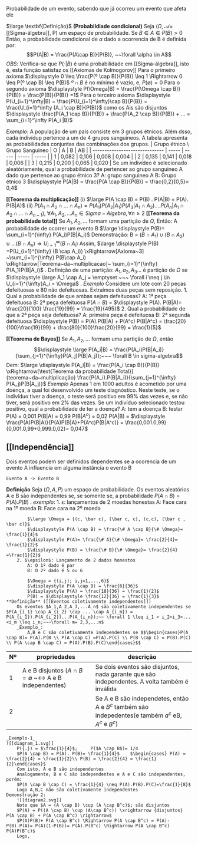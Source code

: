 
Probabilidade de um evento, sabendo que já ocorreu um evento que afeta ele

$\large \textbf{Definição}$ **(Probabildiade condicional)**
	Seja ($\Omega$, $\mathscr{A}$=[[Sigma-álgebra]], P) um espaço de probabilidade. Se $B \in A \in P(B) >0$ Então, a probabilidade condicional de $\alpha$ dado  a ocorrencia de B é definida por: $$P(A|B) = \frac{P(A\cap B)}{P(B)}, ~~\forall \alpha \in A$$
	_OBS_:
		Verifica-se que $P(\cdot |B)$ é uma probabilidade em [[Sigma-álgebra]], isto é, esta função satisfaz os [[Axiomas de Kolmogorov]]
		  Para o primeiro axioma
			$\displaystyle 0 \leq \frac{P(º \cap B)}{P(B)} \leq 1 \Rightarrow 0 \leq P(º \cap B) \leq P(B)$ 
			$º \cap B$ é no mínimo é vazio, e, $P(\emptyset) =0$ 
		Para o segundo axioma
			$\displaystyle P(\Omega|B) = \frac{P(\Omega \cap B)}{P(B)} = \frac{P(B)}{P(B)} =1$
		Para o terceiro axioma
			$\displaystyle P(U_{i=1}^\infty|B) = \frac{P(U_{i=1}^\infty)\cap B}{P(B)} = \frac{U_{i=1}^\infty (A_i \cap B)}{P(B)}$ como os Ais são disjuntos
			$\displaystyle \frac{P(A_1 \cap B)}{P(B)} + \frac{P(A_2 \cap B)}{P(B)} + ... = \sum_{i=1}^\infty P(A_i |B)$ 
		
_Exemplo_:
	A população de um país consiste em 3 grupos étnicos. Além dsso, cada indivídup pertence a um de 4 grupos sanguineos. A tabela apresenta as probabilidades conjuntas das combinações dos grupos.
	| Grupo étnico \ Grupo Sanguineo | O     | A     | B     | AB    |
	| ------------------------------ | ----- | ----- | ----- | ----- |
	| 1                              | 0,082 | 0,106 | 0,008 | 0,004 |
	| 2                              | 0,135 | 0,141 | 0,018 | 0,006 |
	| 3                              | 0,215 | 0,200 | 0,065 | 0,020 |
	Se um indivídeo é selecionado aleatóriamente, qual a probabilidade de pertencer ao grupo sanguineo A dado que pertence ao grupo étnico 3?
	A: grupo sanguineo A
	B: Grupo étnico 3
	$\displaystyle P(A|B) = \frac{P(A \cap B)}{P(B)} = \frac{0,2}{0,5}= 0,4$

**[[Teorema da multiplicação]]**
	(i)   $\large P(A \cap B) = P(B) . P(A|B) = P(A). P(B|A)$
	(ii)  $P(A_1 \cap A_2 \cap ... \cap A_n) = P(A_1)P(A_2 | A_1)P(A_3|A_1\cap A_2)....P(A_n|A_1 \cap A_2 \cap ... \cap A_{n-1}),$
		$\forall A_1,A_2,...A_n \in Sigma-Algebra, \forall n \geq 2$
**[[Teorema da probabilidade total]]**
	Se $A_1, A_2,...$ formam uma partição de $\Omega$, Então:
	A probabilidade de ocorrer um evento B $\large \displaystyle P(B)= \sum_{i=1}^{\infty} P(A_i)P(B|A_i)$
	Demonstração: 
		B = $(B \cap A_1) \cup (B \cap A_2) \cup ... (B \cap A_n) \Rightarrow U_{i=1}^{\infty} (B \cap A_i)$ 
		Assim, $\large \displaystyle  P(B) =P(U_{i=1}^{\infty} (B \cap A_i)) \xRightarrow[Axioma~3] ~\sum_{i=1}^{\infty} P(B\cap A_i) \xRightarrow[Teorema~da~multiplicacao]~ \sum_{i=1}^{\infty} P(A_1)P(B|A_i)$
		.
	Definição de uma partição:  $A_1, a_2, A_3...$ é partição de $\Omega$ se $\displaystyle \large A_1 \cap A_j = \emptyset ~~~ \forall i \neq j \in U_{i=1}^{\infty}A_i = \Omega$
	.
	_Exemplo_
		Considere um lote com 20 peças defeituosas e 80 não defeituosas. Extraímos duas peças sem reposição.
		1. Qual a probabilidade de que ambas sejam defeituosas? 
			A: 1ª peça  defeituosa
			B: 2ª peça defeituosa 
			P($A \cap B$) = $\displaystyle P(A). P(B|A)= \frac{20}{100} \frac{19}{99} = \frac{19}{495}$
		2. Qual a probabilidade de que a 2ª peça seja defeituosa?
			A: primeira peça é defeituosa
			B: 2ª segunda defeituosa
			$\displaystyle P(B) = P(A).P(B|A) + P(A^c) P(B|A^c) = \frac{20}{100}\frac{19}{99} + \frac{80}{100}\frac{20}{99} = \frac{1}{5}$
			
			
**[[Teorema de Bayes]]**
	Se $A_1, A_2,...$ formam uma partição de $\Omega$, então$$\displaystyle \large P(A_i|B) = \frac{P(A_i)P(B|A_i)}{\sum_{j=1}^{\infty}P(A_j)P(B|A_j)};~~~ \forall B \in sigma-algebra$$
	Dem:
		$\large \displaystyle P(A_i|B) = \frac{P(A_i \cap B)}{P(B)} \xRightarrow[\text{Teorema da probabilidade Total}] {teorema~da~multiplicação} \frac{P(A_i).P(B|A_i)}{\sum_{j=1}^{\infty} P(A_j)P(B|A_j)}$
	_Exemplo_
		Apenas 1 em 1000 adultos é acometido por uma doença, a qual foi desenvolvido um teste diagnóstico. Neste teste, se o indivíduo tiver a doença, o teste será positivo em 99% das vezes e, se não tiver, será positivo em 2% das vezes. Se um indivíduo selecionado testou positivo, qual a probabilidade de ter a doença?
		A: tem a doença
		B: testar
		P(A) = 0,001
		P(B|A) = 0,99
		P(B|$A^c$) = 0,02
		P(A|B) = $\displaystyle \frac{P(A)P(B|A)}{P(A)P(B|A)+P(A^c)P(B|A^c)} = \frac{0,001.0,99}{0,001.0,99+0,999.0,02}= 0,047$
		

## [[Independência]]
Dois eventos podem ser definidos dependentes se a ocorencia de um evento A influencia em alguma instância o evento B
```graph
Evento A -> Evento B
```
**Definição**
	Seja $(\Omega, A, P)$ um espaço de probabilidade. Os eventos aleatórios A e B são independentes se, se somente se, a probabilidade $P(A \cap B) = P(A).P(B)$
	.
	_exemplo_:
		1. $\epsilon$: lançamentos de 2 moedas honestas
			A: Face cara na 1º moeda
			B: Face cara na 2º moeda
			
			$\large \Omega = {(c, \bar c), (\bar c, c), (c,c), (\bar c , \bar c)}$
			$\displaystyle P(A \cap B) = \frac{\# A \cap B}{\# \Omega}= \frac{1}{4}$
			$\displaystyle P(A)= \frac{\# A}{\# \Omega}= \frac{2}{4}= \frac{1}{2}$
			$\displaystyle P(B) = \frac{\# B}{\# \Omega}= \frac{2}{4} =\frac{1}{2}$
		2. $\epsilon$: Lançamento de 2 dados honestos
			A: O 1º dado é par
			B: O 2º dado é 5 ou 6
			
			$\Omega = {(i,j); i,j=1,...,6}$
			$\displaystyle P(A \cap B) = \frac{6}{36}$
			$\displaystyle P(A) = \frac{18}{36} = \frac{1}{2}$
			P(B) = $\displaystyle \frac{12}{36} = \frac{1}{3}$
	**Definição** ([[Eventos coletivamente independentes]])
		Os eventos $A_1,A_2,A_3,...A_n$ são coletivamente independentes se $P(A_{i_1} \cap A_{i_2} \cap ... \cap A_{i_m}) = P(A_{i_1}).P(A_{i_2})...P(A_{i_n});~~ \forall 1 \leq i_1 < i_2<i_3<...<i_m \leq i_n;~~~\forall m= 2,3,...n$
		_Exemplo_:
			A,B e C são coletivamente independentes se $$\begin{cases}P(A \cap B)= P(A).P(B \\ P(A \cap C) =P(A).P(C) \\ P(B \cap C) = P(B).P(C) \\ P(A \cap B \cap C) = P(A).P(B).P(C)\end{cases}$$
		
| Nº  | propriedades                                                                    | descrição                                                                                    |
| --- | ------------------------------------------------------------------------------- | -------------------------------------------------------------------------------------------- |
| 1   | A e B disjuntos ($A \cap B= \emptyset$ \~$\leftrightarrow$ A e B independentes) | Se dois eventos são disjuntos, nada garante que são independentes. A volta também é inválida |
|  2   |                                                                                 |     Se A e B são independetes, então A e $B^c$ também são indepedentes(e também $a^c$ eB, $A^c$ e $B^c$)                                                                                         |
	_Exemplo-1_ 
	![[diagram_1.svg]]
		P({.}) = $\frac{1}{4}$;     P($A \cap B$)= 1/4 
		$P(A \cap B) = P(A). P(B)= \frac{1}{4}$    $\begin{cases} P(A) = \frac{2}{4} = \frac{1}{2}\\ P(B) = \frac{2}{4} = \frac{1}{2}\end{cases}$
		Com isto, A e B são independentes 
		Analogamente, B e C são independentes e A e C são independentes, porém:
		$P(A \cap B \cap C) = \frac{1}{4} \neq P(A).P(B).P(C)=\frac{1}{8}$
		Logo A,B,C não são coletivamente independentes
	Demonstração 2:
		![[diagram2.svg]]
		Note que $A = (A \cap B) \cup (A \cap B^c)$; são disjuntos
		$P(A) = P((A \cap B) \cup (A\cap B^c)) \xrightarrow {disjuntos} P(A \cap B) + P(A \cap B^c) \rightarrow$
		$P(A)P(B)+ P(A \cap B^c) \Rightarrow P(A \cap B^c) = P(A)-P(B).P(A)= P(A)(1-P(B))= P(A).P(B^c) \Rightarrow P(A \cap B^c) P(A)P(B^c)$
		Logo, 
		